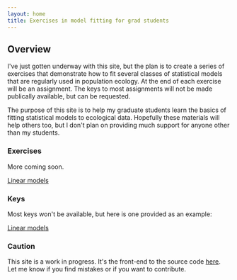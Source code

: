 ```yaml
---
layout: home
title: Exercises in model fitting for grad students
---
```


## Overview

I've just gotten underway with this site, but the plan is to create a
series of exercises that demonstrate how to fit several classes of
statistical models that are regularly used in population ecology. At
the end of each exercise will be an assignment. The keys to most
assignments will not be made publically available, but can be
requested.

The purpose of this site is to help my graduate students learn the basics
of fitting statistical models to ecological data. Hopefully these
materials will help others too, but I don't plan on providing much
support for anyone other than my students. 



### Exercises

More coming soon.

[Linear models](exercises/lm/include-lm.md)



### Keys

Most keys won't be available, but here is one provided as an example:

[Linear models](keys/lm/include-lm-key.md)





### Caution

This site is a work in progress. It's the front-end to the source code
[here](https://github.com/rbchan/stats). Let me know if you find
mistakes or if you want to contribute.
